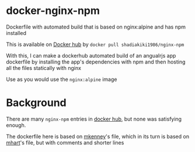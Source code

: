 # docker-nginx-npm
Dockerfile with automated build that is based on nginx:alpine and has npm installed

This is available on [Docker hub](https://hub.docker.com/r/shadiakiki1986/nginx-npm/) by `docker pull shadiakiki1986/nginx-npm`

With this, I can make a dockerhub automated build of an angualrjs app dockerfile by installing the app's dependencies with npm and then hosting all the files statically with nginx

Use as you would use the `nginx:alpine` image

# Background
There are many `nginx-npm` entries in [docker hub](hub.docker.com), but none was satisfying enough.

The dockerfile here is based on [mkenney](https://github.com/mkenney/docker-npm/blob/master/Dockerfile)'s file, which in its turn is based on [mhart](https://github.com/mhart/alpine-node/blob/master/Dockerfile)'s file, but with comments and shorter lines
